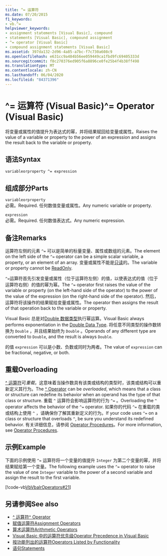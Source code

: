 ```yaml
---
title: ^= 运算符
ms.date: 07/20/2015
f1_keywords:
- vb.^=
helpviewer_keywords:
- assignment statements [Visual Basic], compound
- statements [Visual Basic], compound assignment
- ^= operator [Visual Basic]
- compound assignment statements [Visual Basic]
ms.assetid: 397da132-2d96-4a85-a7bc-f7c730a608c9
ms.openlocfilehash: e631cc9a484b56ee059449ca1fbd9fc69405333d
ms.sourcegitcommit: f8c270376ed905f6a8896ce0fe25b4f4b38ff498
ms.translationtype: MT
ms.contentlocale: zh-CN
ms.lasthandoff: 06/04/2020
ms.locfileid: "84371396"
---
```

# <a name="-operator-visual-basic"></a><span data-ttu-id="10b7c-102">^= 运算符 (Visual Basic)</span><span class="sxs-lookup"><span data-stu-id="10b7c-102">^= Operator (Visual Basic)</span></span>
<span data-ttu-id="10b7c-103">将变量或属性的值提升为表达式的幂，并将结果赋回给变量或属性。</span><span class="sxs-lookup"><span data-stu-id="10b7c-103">Raises the value of a variable or property to the power of an expression and assigns the result back to the variable or property.</span></span>  
  
## <a name="syntax"></a><span data-ttu-id="10b7c-104">语法</span><span class="sxs-lookup"><span data-stu-id="10b7c-104">Syntax</span></span>  
  
```vb  
variableorproperty ^= expression  
```  
  
## <a name="parts"></a><span data-ttu-id="10b7c-105">组成部分</span><span class="sxs-lookup"><span data-stu-id="10b7c-105">Parts</span></span>  
 `variableorproperty`  
 <span data-ttu-id="10b7c-106">必需。</span><span class="sxs-lookup"><span data-stu-id="10b7c-106">Required.</span></span> <span data-ttu-id="10b7c-107">任何数值变量或属性。</span><span class="sxs-lookup"><span data-stu-id="10b7c-107">Any numeric variable or property.</span></span>  
  
 `expression`  
 <span data-ttu-id="10b7c-108">必需。</span><span class="sxs-lookup"><span data-stu-id="10b7c-108">Required.</span></span> <span data-ttu-id="10b7c-109">任何数值表达式。</span><span class="sxs-lookup"><span data-stu-id="10b7c-109">Any numeric expression.</span></span>  
  
## <a name="remarks"></a><span data-ttu-id="10b7c-110">备注</span><span class="sxs-lookup"><span data-stu-id="10b7c-110">Remarks</span></span>  
 <span data-ttu-id="10b7c-111">运算符左侧的元素 `^=` 可以是简单的标量变量、属性或数组的元素。</span><span class="sxs-lookup"><span data-stu-id="10b7c-111">The element on the left side of the `^=` operator can be a simple scalar variable, a property, or an element of an array.</span></span> <span data-ttu-id="10b7c-112">变量或属性不能是[只读](../modifiers/readonly.md)的。</span><span class="sxs-lookup"><span data-stu-id="10b7c-112">The variable or property cannot be [ReadOnly](../modifiers/readonly.md).</span></span>  
  
 <span data-ttu-id="10b7c-113">`^=`运算符首先引发变量或属性（位于运算符左侧）的值，以使表达式的值（位于运算符右侧）的值的幂为幂。</span><span class="sxs-lookup"><span data-stu-id="10b7c-113">The `^=` operator first raises the value of the variable or property (on the left-hand side of the operator) to the power of the value of the expression (on the right-hand side of the operator).</span></span> <span data-ttu-id="10b7c-114">然后，运算符将该操作的结果赋给变量或属性。</span><span class="sxs-lookup"><span data-stu-id="10b7c-114">The operator then assigns the result of that operation back to the variable or property.</span></span>  
  
 <span data-ttu-id="10b7c-115">Visual Basic 总是对[Double 数据类型](../data-types/double-data-type.md)执行幂运算。</span><span class="sxs-lookup"><span data-stu-id="10b7c-115">Visual Basic always performs exponentiation in the [Double Data Type](../data-types/double-data-type.md).</span></span> <span data-ttu-id="10b7c-116">将任意不同类型的操作数转换为 `Double` ，并且结果始终为 `Double` 。</span><span class="sxs-lookup"><span data-stu-id="10b7c-116">Operands of any different type are converted to `Double`, and the result is always `Double`.</span></span>  
  
 <span data-ttu-id="10b7c-117">的值 `expression` 可以是小数、负数或同时为两者。</span><span class="sxs-lookup"><span data-stu-id="10b7c-117">The value of `expression` can be fractional, negative, or both.</span></span>  
  
## <a name="overloading"></a><span data-ttu-id="10b7c-118">重载</span><span class="sxs-lookup"><span data-stu-id="10b7c-118">Overloading</span></span>  
 <span data-ttu-id="10b7c-119">[^ 运算符](exponentiation-operator.md)可*重载*，这意味着当操作数具有该类或结构的类型时，该类或结构可以重新定义其行为。</span><span class="sxs-lookup"><span data-stu-id="10b7c-119">The [^ Operator](exponentiation-operator.md) can be *overloaded*, which means that a class or structure can redefine its behavior when an operand has the type of that class or structure.</span></span> <span data-ttu-id="10b7c-120">重载 `^` 运算符会影响运算符的行为 `^=` 。</span><span class="sxs-lookup"><span data-stu-id="10b7c-120">Overloading the `^` operator affects the behavior of the `^=` operator.</span></span> <span data-ttu-id="10b7c-121">如果你的代码 `^=` 在重载的类或结构上使用 `^` ，请确保你了解其重新定义的行为。</span><span class="sxs-lookup"><span data-stu-id="10b7c-121">If your code uses `^=` on a class or structure that overloads `^`, be sure you understand its redefined behavior.</span></span> <span data-ttu-id="10b7c-122">有关详细信息，请参阅 [Operator Procedures](../../programming-guide/language-features/procedures/operator-procedures.md)。</span><span class="sxs-lookup"><span data-stu-id="10b7c-122">For more information, see [Operator Procedures](../../programming-guide/language-features/procedures/operator-procedures.md).</span></span>  
  
## <a name="example"></a><span data-ttu-id="10b7c-123">示例</span><span class="sxs-lookup"><span data-stu-id="10b7c-123">Example</span></span>  
 <span data-ttu-id="10b7c-124">下面的示例使用 `^=` 运算符将一个变量的值提升 `Integer` 为第二个变量的幂，并将结果赋给第一个变量。</span><span class="sxs-lookup"><span data-stu-id="10b7c-124">The following example uses the `^=` operator to raise the value of one `Integer` variable to the power of a second variable and assign the result to the first variable.</span></span>  
  
 [!code-vb[VbVbalrOperators#21](~/samples/snippets/visualbasic/VS_Snippets_VBCSharp/VbVbalrOperators/VB/Class1.vb#21)]  
  
## <a name="see-also"></a><span data-ttu-id="10b7c-125">另请参阅</span><span class="sxs-lookup"><span data-stu-id="10b7c-125">See also</span></span>

- [<span data-ttu-id="10b7c-126">^ 运算符</span><span class="sxs-lookup"><span data-stu-id="10b7c-126">^ Operator</span></span>](exponentiation-operator.md)
- [<span data-ttu-id="10b7c-127">赋值运算符</span><span class="sxs-lookup"><span data-stu-id="10b7c-127">Assignment Operators</span></span>](assignment-operators.md)
- [<span data-ttu-id="10b7c-128">算术运算符</span><span class="sxs-lookup"><span data-stu-id="10b7c-128">Arithmetic Operators</span></span>](arithmetic-operators.md)
- [<span data-ttu-id="10b7c-129">Visual Basic 中的运算符优先级</span><span class="sxs-lookup"><span data-stu-id="10b7c-129">Operator Precedence in Visual Basic</span></span>](operator-precedence.md)
- [<span data-ttu-id="10b7c-130">按功能列出的运算符</span><span class="sxs-lookup"><span data-stu-id="10b7c-130">Operators Listed by Functionality</span></span>](operators-listed-by-functionality.md)
- [<span data-ttu-id="10b7c-131">语句</span><span class="sxs-lookup"><span data-stu-id="10b7c-131">Statements</span></span>](../../programming-guide/language-features/statements.md)
